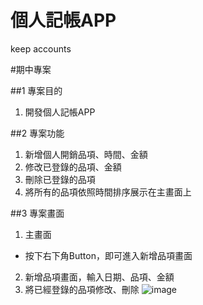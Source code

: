 # 個人記帳APP
keep accounts

#期中專案

##1 專案目的
1. 開發個人記帳APP

##2 專案功能
1. 新增個人開銷品項、時間、金額
2. 修改已登錄的品項、金額
3. 刪除已登錄的品項
4. 將所有的品項依照時間排序展示在主畫面上

##3 專案畫面
1. 主畫面
- 按下右下角Button，即可進入新增品項畫面
2. 新增品項畫面，輸入日期、品項、金額
3. 將已經登錄的品項修改、刪除
![image](https://user-images.githubusercontent.com/101661953/198555682-728943d6-aa31-4424-a0a9-d085d781131e.png)


